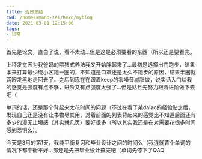 ```yaml
---
title: 近日总结
cwd: /home/amano-sei/hexo/myblog
date: 2021-03-01 12:15:06
tags:
- 日常
---
```


首先是论文，直白了说，看不太动...但是这是必须要看的东西（所以还是要看完。

上秤发觉因为我爸妈的喂猪式养法我又开始胖起来了...最初是选择出门跑步，结果本来打算最少绕小区跑一圈的，不知道是口罩还是太久不跑步的原因，结果半圈就两眼发黑地走回去了。之后到现在在跟着keep的零噪音减脂做，说实话入门给我的感觉是强度有点不够，进阶又有点强度太强了...但是姑且先努力跟着进阶做下去吧（

单词的话，还是那个背起来太花时间的问题（不过在看了某dalao的经验贴之后，发现自己还是没有让书物尽其用，对着前面的列表背起来的感觉比不知道后面还有多少的漫无止境感（其实就几页）要好很多（所以其实我还是在对需要花很多时间感到恐惧么）。

今天是3月的第1天，我能平衡复习和毕业设计之间的时间么（我连就背个单词的情况下都平衡不好...那还是先把毕业设计搞完吧（单词先停下了QAQ

